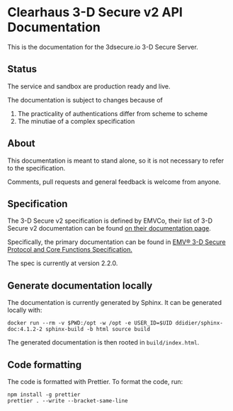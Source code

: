 # Clearhaus 3-D Secure v2 API Documentation

This is the documentation for the 3dsecure.io 3-D Secure Server.

## Status

The service and sandbox are production ready and live.

The documentation is subject to changes because of

1. The practicality of authentications differ from scheme to scheme
2. The minutiae of a complex specification

## About

This documentation is meant to stand alone, so it is not necessary to refer to the specification.

Comments, pull requests and general feedback is welcome from anyone.

## Specification

The 3-D Secure v2 specification is defined by EMVCo, their list of 3-D Secure v2
documentation can be found [on their documentation
page](https://www.emvco.com/document-search/?action=search_documents&publish_date=&emvco_document_version=&emvco_document_book=&px_search=&emvco_document_technology%5B%5D=3-d-secure).

Specifically, the primary documentation can be found in [EMV® 3-D Secure
Protocol and Core Functions Specification.](https://www.emvco.com/wp-content/uploads/documents/EMVCo_3DS_Spec_v220_122018.pdf)

The spec is currently at version 2.2.0.

## Generate documentation locally

The documentation is currently generated by Sphinx. It can be generated locally with:

    docker run --rm -v $PWD:/opt -w /opt -e USER_ID=$UID ddidier/sphinx-doc:4.1.2-2 sphinx-build -b html source build

The generated documentation is then rooted in `build/index.html`.

## Code formatting

The code is formatted with Prettier. To format the code, run:

```
npm install -g prettier
prettier . --write --bracket-same-line
```
